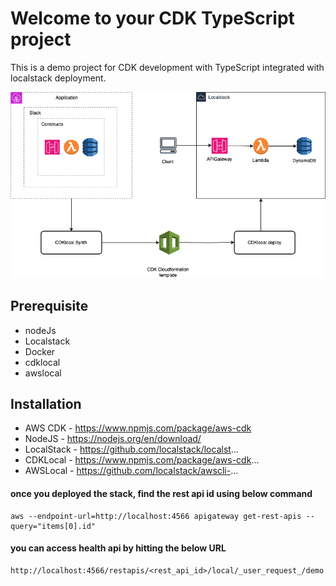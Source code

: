 # Welcome to your CDK TypeScript project

This is a demo project for CDK development with TypeScript integrated with localstack deployment.

![Solution](./docs/img/CDK_Localstack_solution_diagram.png)

## Prerequisite
- nodeJs 
- Localstack 
- Docker
- cdklocal 
- awslocal 

## Installation
- AWS CDK - https://www.npmjs.com/package/aws-cdk  
- NodeJS - https://nodejs.org/en/download/
- LocalStack - https://github.com/localstack/localst...
- CDKLocal - https://www.npmjs.com/package/aws-cdk...
- AWSLocal -  https://github.com/localstack/awscli-...


#### once you deployed the stack, find the rest api id using below command

```
aws --endpoint-url=http://localhost:4566 apigateway get-rest-apis --query="items[0].id"
```


#### you can access health  api by hitting the below URL

```
http://localhost:4566/restapis/<rest_api_id>/local/_user_request_/demo
```


